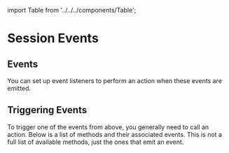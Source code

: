import Table from '../../../components/Table';

# Session Events
## Events

You can set up event listeners to perform an action when these events are emitted.

<Table 
headers={[ "Event", "Description", "Who Should Listen" ]}
data={[
{
    event: "auth_request",
    description: "Emitted wallet when there is a request for authentication from a dapp.",
    whoShouldListen: "Dapps"
  },
  {
    event: "auth_response",
    description: "Emitted by a dapp when there is a response from a wallet accepting/rejecting an authorization request.",
    whoShouldListen: "Wallets"
  }
]}
/>

## Triggering Events

To trigger one of the events from above, you generally need to call an action. Below is a list of methods and their associated events. This is not a full list of available methods, just the ones that emit an event.

<Table 
headers={[ "Method", "Description", "Event On", "Event Triggered on Peer" ]}
data={[
{
methodAuth: "request",
description: "Creates an authorization request. Returns a URI for the wallet to pair and approve/reject the request",
eventOn: "none",
eventTriggered: "auth_request"
},
{
methodAuth: "respond",
description: "Responds to an authorization request",
eventOn: "client.on('auth_request')",
eventTriggered: "auth_response"
},
{
methodAuth: "getPendingRequests",
description: "Establishes a connection with a WalletConnect server",
eventOn: "none",
eventTriggered: "none"
},
{
methodAuth: "formatMessage",
description: "Establishes a connection with a WalletConnect server",
eventOn: "none",
eventTriggered: "none"
},
]}
/>
